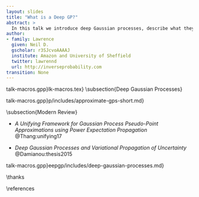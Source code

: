 ```yaml
---
layout: slides
title: "What is a Deep GP?"
abstract: >
  In this talk we introduce deep Gaussian processes, describe what they are and what they are good for.
author:
- family: Lawrence
  given: Neil D.
  gscholar: r3SJcvoAAAAJ
  institute: Amazon and University of Sheffield
  twitter: lawrennd
  url: http://inverseprobability.com
transition: None
---
```


talk-macros.gpp}lk-macros.tex}
\subsection{Deep Gaussian Processes}

talk-macros.gpp}p/includes/approximate-gps-short.md}

\subsection{Modern Review}

* *A Unifying Framework for Gaussian Process Pseudo-Point Approximations using Power Expectation Propagation*
    @Thang:unifying17

* *Deep Gaussian Processes and Variational Propagation of Uncertainty*
    @Damianou:thesis2015

talk-macros.gpp}eepgp/includes/deep-gaussian-processes.md}

\thanks

\references


